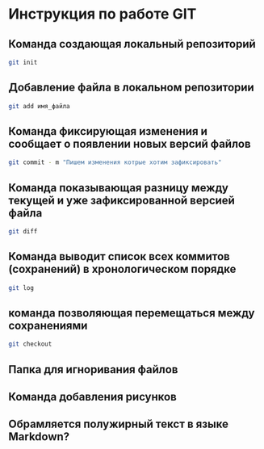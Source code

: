 # Инструкция по работе GIT


## Команда создающая локальный репозиторий
```sh 
git init
```

## Добавление файла  в локальном репозитории
```sh 
git add имя_файла
```
## Команда  фиксирующая изменения и сообщает о появлении новых версий файлов
```sh 
git commit - m "Пишем изменения котрые хотим зафиксировать"
```

## Команда показывающая разницу между текущей и уже зафиксированной версией файла
```sh 
git diff
```

## Команда выводит список всех коммитов (сохранений) в хронологическом порядке
```sh 
git log
```

##  команда позволяющая перемещаться между сохранениями
```sh 
git checkout
```


## Папка для игноривания файлов

## Команда добавления рисунков

## Обрамляется полужирный текст в языке Markdown?
